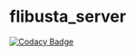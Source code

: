# flibusta_server

[![Codacy Badge](https://api.codacy.com/project/badge/Grade/51006bf0176a4a94b5c16b1891f1302e)](https://www.codacy.com/manual/Kurbezz/flibusta_server?utm_source=github.com&amp;utm_medium=referral&amp;utm_content=Kurbezz/flibusta_server&amp;utm_campaign=Badge_Grade)
